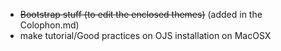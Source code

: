 * ~~Bootstrap stuff (to edit the enclosed themes)~~  (added in the Colophon.md)
* make tutorial/Good practices on OJS installation on MacOSX